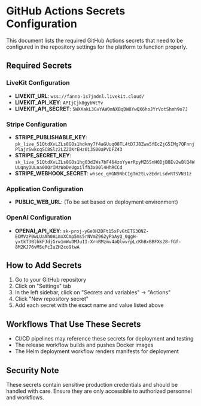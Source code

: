 # GitHub Actions Secrets Configuration

This document lists the required GitHub Actions secrets that need to be configured in the repository settings for the platform to function properly.

## Required Secrets

### LiveKit Configuration
- **LIVEKIT_URL**: `wss://fanno-1s7jndnl.livekit.cloud/`
- **LIVEKIT_API_KEY**: `APIjCjk8gybWtYv`
- **LIVEKIT_API_SECRET**: `5WXXakL3GvYAW0mNXBqDW8YwQX6hoJYrVotShmh9o7J`

### Stripe Configuration
- **STRIPE_PUBLISHABLE_KEY**: `pk_live_51QtdXvLZLs8GOs1hdkny7f4aGUuq08TL4tD7J8Zwa5fEcZjG5IMg7QFnnjPlajrSwkcqSC8Slz2LZ2IKrEHz0i3S00aPVDFZ43`
- **STRIPE_SECRET_KEY**: `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`
- **STRIPE_WEBHOOK_SECRET**: `whsec_qHGN9NbCIgTm2tLvzEdrLsdvRTSVN31z`

### Application Configuration
- **PUBLIC_WEB_URL**: (To be set based on deployment environment)

### OpenAI Configuration
- **OPENAI_API_KEY**: `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`

## How to Add Secrets

1. Go to your GitHub repository
2. Click on "Settings" tab
3. In the left sidebar, click on "Secrets and variables" → "Actions"
4. Click "New repository secret"
5. Add each secret with the exact name and value listed above

## Workflows That Use These Secrets

- CI/CD pipelines may reference these secrets for deployment and testing
- The release workflow builds and pushes Docker images
- The Helm deployment workflow renders manifests for deployment

## Security Note

These secrets contain sensitive production credentials and should be handled with care. Ensure they are only accessible to authorized personnel and workflows.